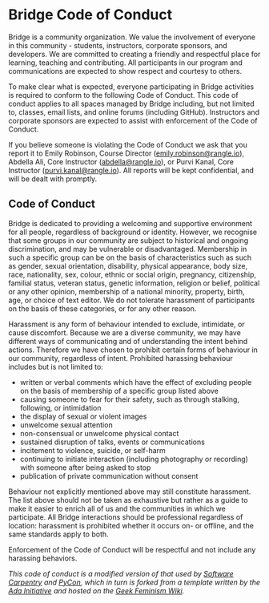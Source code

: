 # Bridge Code of Conduct

Bridge is a community organization. We value the involvement of everyone in this community - students, instructors, corporate sponsors, and developers. We are committed to creating a friendly and respectful place for learning, teaching and contributing. All participants in our program and communications are expected to show respect and courtesy to others.

To make clear what is expected, everyone participating in Bridge activities is required to conform to the following Code of Conduct. This code of conduct applies to all spaces managed by Bridge including, but not limited to, classes, email lists, and online forums (including GitHub). Instructors and corporate sponsors are expected to assist with enforcement of the Code of Conduct.

If you believe someone is violating the Code of Conduct we ask that you report it to Emily Robinson, Course Director (emily.robinson@rangle.io), Abdella Ali, Core Instructor (abdella@rangle.io), or Purvi Kanal, Core Instructor (purvi.kanal@rangle.io). All reports will be kept confidential, and will be dealt with promptly.


## Code of Conduct
Bridge is dedicated to providing a welcoming and supportive environment for all people, regardless of background or identity. However, we recognise that some groups in our community are subject to historical and ongoing discrimination, and may be vulnerable or disadvantaged. Membership in such a specific group can be on the basis of characteristics such as such as gender, sexual orientation, disability, physical appearance, body size, race, nationality, sex, colour, ethnic or social origin, pregnancy, citizenship, familial status, veteran status, genetic information, religion or belief, political or any other opinion, membership of a national minority, property, birth, age, or choice of text editor. We do not tolerate harassment of participants on the basis of these categories, or for any other reason.

Harassment is any form of behaviour intended to exclude, intimidate, or cause discomfort. Because we are a diverse community, we may have different ways of communicating and of understanding the intent behind actions. Therefore we have chosen to prohibit certain forms of behaviour in our community, regardless of intent. Prohibited harassing behaviour includes but is not limited to:
- written or verbal comments which have the effect of excluding people on the basis of membership of a specific group listed above
- causing someone to fear for their safety, such as through stalking, following, or intimidation
- the display of sexual or violent images
- unwelcome sexual attention
- non-consensual or unwelcome physical contact
- sustained disruption of talks, events or communications
- incitement to violence, suicide, or self-harm
- continuing to initiate interaction (including photography or recording) with someone after being asked to stop
- publication of private communication without consent

Behaviour not explicitly mentioned above may still constitute harassment. The list above should not be taken as exhaustive but rather as a guide to make it easier to enrich all of us and the communities in which we participate. All Bridge interactions should be professional regardless of location: harassment is prohibited whether it occurs on- or offline, and the same standards apply to both.

Enforcement of the Code of Conduct will be respectful and not include any harassing behaviors.

_This code of conduct is a modified version of that used by [Software Carpentry](https://software-carpentry.org/) and [PyCon](https://us.pycon.org/2017/about/code-of-conduct/), which in turn is forked from a template written by the [Ada Initiative](https://adainitiative.org/) and hosted on the [Geek Feminism Wiki](http://geekfeminism.wikia.com/wiki/Geek_Feminism_Wiki)._
